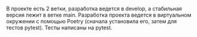 В проекте есть 2 ветки, разработка ведется в develop, а стабильная версия лежит в ветке main. Разработка проекта ведется в виртуальном окружении с помощью Poetry (сначала установила его, затем для тестов pytest). Тесты написаны на pytest.
